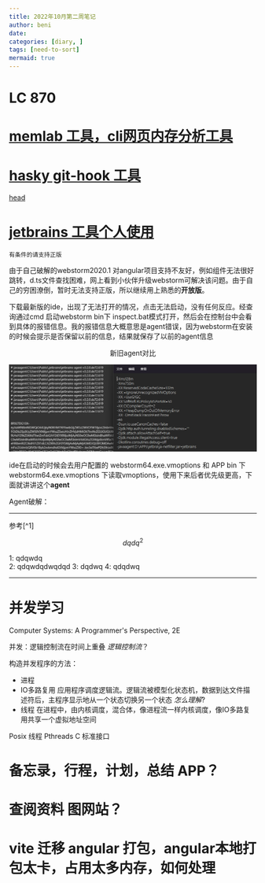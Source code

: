 ```yaml
---
title: 2022年10月第二周笔记
author: beni
date: 
categories: [diary, ]
tags: [need-to-sort]
mermaid: true
---
```



# LC 870

# [memlab 工具，cli网页内存分析工具](https://facebook.github.io/memlab/)

# [hasky git-hook 工具](https://typicode.github.io/husky/#/)
[head](#jetbrains-工具个人使用)

# [jetbrains 工具个人使用](https://zhaiblog.cn/169.html)
    
    有条件的请支持正版

由于自己破解的webstorm2020.1 对angular项目支持不友好，例如组件无法很好跳转，d.ts文件查找困难，网上看到小伙伴升级webstorm可解决该问题。由于自己的穷困潦倒，暂时无法支持正版，所以继续用上熟悉的**开放版**。

下载最新版的ide，出现了无法打开的情况，点击无法启动，没有任何反应。经查询通过cmd 启动webstorm bin下 inspect.bat模式打开，然后会在控制台中会看到具体的报错信息。我的报错信息大概意思是agent错误，因为webstorm在安装的时候会提示是否保留以前的信息，结果就保存了以前的agent信息

<center>新旧agent对比</center>

![错误和正确的agent对比](/assets/img/posts/jetbrains-agent-options.jpg "左侧为旧的agent右侧为正确agent")

ide在启动的时候会去用户配置的 webstorm64.exe.vmoptions 和 APP bin 下 webstorm64.exe.vmoptions 下读取vmoptions，使用下来后者优先级更高，下面就讲讲这个**agent** 

Agent破解：

---

参考[^1]

$$dqdq^2$$


1: qdqwdq  
2: qdqwdqdwqdqd
3: dqdwq
4: qdqdwq

--- 

# 并发学习

Computer Systems: A Programmer's Perspective, 2E

并发：逻辑控制流在时间上重叠 *逻辑控制流*？

构造并发程序的方法：  
* 进程
* IO多路复用 应用程序调度逻辑流。逻辑流被模型化状态机，数据到达文件描述符后，主程序显示地从一个状态切换另一个状态 *怎么理解*?
* 线程 在进程中，由内核调度，混合体，像进程流一样内核调度，像IO多路复用共享一个虚拟地址空间

Posix 线程 Pthreads C 标准接口




# 备忘录，行程，计划，总结 APP？
# 查阅资料 图网站？
# vite 迁移 angular 打包，angular本地打包太卡，占用太多内存，如何处理
# 




